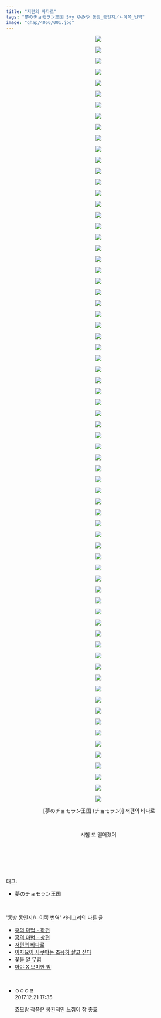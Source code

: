 ```yaml
---
title: "저편의 바다로"
tags: "夢のチョモラン王国 S+y ゆみや 동방_동인지／ㄴ이쪽_번역"
image: "ghap/4056/001.jpg"
---
```

<div class="article">
<p style="text-align: center; clear: none; float: none;"><img src="{{ site.nasurl }}/ghap/4056/001.jpg"/></p>
<p style="text-align: center; clear: none; float: none;"><img src="{{ site.nasurl }}/ghap/4056/002.jpg"/></p>
<p style="text-align: center; clear: none; float: none;"><img src="{{ site.nasurl }}/ghap/4056/003.jpg"/></p>
<p style="text-align: center; clear: none; float: none;"><img src="{{ site.nasurl }}/ghap/4056/004.jpg"/></p>
<p style="text-align: center; clear: none; float: none;"><img src="{{ site.nasurl }}/ghap/4056/005.jpg"/></p>
<p style="text-align: center; clear: none; float: none;"><img src="{{ site.nasurl }}/ghap/4056/006.jpg"/></p>
<p style="text-align: center; clear: none; float: none;"><img src="{{ site.nasurl }}/ghap/4056/007.jpg"/></p>
<p style="text-align: center; clear: none; float: none;"><img src="{{ site.nasurl }}/ghap/4056/008.jpg"/></p>
<p style="text-align: center; clear: none; float: none;"><img src="{{ site.nasurl }}/ghap/4056/009.jpg"/></p>
<p style="text-align: center; clear: none; float: none;"><img src="{{ site.nasurl }}/ghap/4056/010.jpg"/></p>
<p style="text-align: center; clear: none; float: none;"><img src="{{ site.nasurl }}/ghap/4056/011.jpg"/></p>
<p style="text-align: center; clear: none; float: none;"><img src="{{ site.nasurl }}/ghap/4056/012.jpg"/></p>
<p style="text-align: center; clear: none; float: none;"><img src="{{ site.nasurl }}/ghap/4056/013.jpg"/></p>
<p style="text-align: center; clear: none; float: none;"><img src="{{ site.nasurl }}/ghap/4056/014.jpg"/></p>
<p style="text-align: center; clear: none; float: none;"><img src="{{ site.nasurl }}/ghap/4056/015.jpg"/></p>
<p style="text-align: center; clear: none; float: none;"><img src="{{ site.nasurl }}/ghap/4056/016.jpg"/></p>
<p style="text-align: center; clear: none; float: none;"><img src="{{ site.nasurl }}/ghap/4056/017.jpg"/></p>
<p style="text-align: center; clear: none; float: none;"><img src="{{ site.nasurl }}/ghap/4056/018.jpg"/></p>
<p style="text-align: center; clear: none; float: none;"><img src="{{ site.nasurl }}/ghap/4056/019.jpg"/></p>
<p style="text-align: center; clear: none; float: none;"><img src="{{ site.nasurl }}/ghap/4056/020.jpg"/></p>
<p style="text-align: center; clear: none; float: none;"><img src="{{ site.nasurl }}/ghap/4056/021.jpg"/></p>
<p style="text-align: center; clear: none; float: none;"><img src="{{ site.nasurl }}/ghap/4056/022.jpg"/></p>
<p style="text-align: center; clear: none; float: none;"><img src="{{ site.nasurl }}/ghap/4056/023.jpg"/></p>
<p style="text-align: center; clear: none; float: none;"><img src="{{ site.nasurl }}/ghap/4056/024.jpg"/></p>
<p style="text-align: center; clear: none; float: none;"><img src="{{ site.nasurl }}/ghap/4056/025.jpg"/></p>
<p style="text-align: center; clear: none; float: none;"><img src="{{ site.nasurl }}/ghap/4056/026.jpg"/></p>
<p style="text-align: center; clear: none; float: none;"><img src="{{ site.nasurl }}/ghap/4056/027.jpg"/></p>
<p style="text-align: center; clear: none; float: none;"><img src="{{ site.nasurl }}/ghap/4056/028.jpg"/></p>
<p style="text-align: center; clear: none; float: none;"><img src="{{ site.nasurl }}/ghap/4056/029.jpg"/></p>
<p style="text-align: center; clear: none; float: none;"><img src="{{ site.nasurl }}/ghap/4056/030.jpg"/></p>
<p style="text-align: center; clear: none; float: none;"><img src="{{ site.nasurl }}/ghap/4056/031.jpg"/></p>
<p style="text-align: center; clear: none; float: none;"><img src="{{ site.nasurl }}/ghap/4056/032.jpg"/></p>
<p style="text-align: center; clear: none; float: none;"><img src="{{ site.nasurl }}/ghap/4056/033.jpg"/></p>
<p style="text-align: center; clear: none; float: none;"><img src="{{ site.nasurl }}/ghap/4056/034.jpg"/></p>
<p style="text-align: center; clear: none; float: none;"><img src="{{ site.nasurl }}/ghap/4056/035.jpg"/></p>
<p style="text-align: center; clear: none; float: none;"><img src="{{ site.nasurl }}/ghap/4056/036.jpg"/></p>
<p style="text-align: center; clear: none; float: none;"><img src="{{ site.nasurl }}/ghap/4056/037.jpg"/></p>
<p style="text-align: center; clear: none; float: none;"><img src="{{ site.nasurl }}/ghap/4056/038.jpg"/></p>
<p style="text-align: center; clear: none; float: none;"><img src="{{ site.nasurl }}/ghap/4056/039.jpg"/></p>
<p style="text-align: center; clear: none; float: none;"><img src="{{ site.nasurl }}/ghap/4056/040.jpg"/></p>
<p style="text-align: center; clear: none; float: none;"><img src="{{ site.nasurl }}/ghap/4056/041.jpg"/></p>
<p style="text-align: center; clear: none; float: none;"><img src="{{ site.nasurl }}/ghap/4056/042.jpg"/></p>
<p style="text-align: center; clear: none; float: none;"><img src="{{ site.nasurl }}/ghap/4056/043.jpg"/></p>
<p style="text-align: center; clear: none; float: none;"><img src="{{ site.nasurl }}/ghap/4056/044.jpg"/></p>
<p style="text-align: center; clear: none; float: none;"><img src="{{ site.nasurl }}/ghap/4056/045.jpg"/></p>
<p style="text-align: center; clear: none; float: none;"><img src="{{ site.nasurl }}/ghap/4056/046.jpg"/></p>
<p style="text-align: center; clear: none; float: none;"><img src="{{ site.nasurl }}/ghap/4056/047.jpg"/></p>
<p style="text-align: center; clear: none; float: none;"><img src="{{ site.nasurl }}/ghap/4056/048.jpg"/></p>
<p style="text-align: center; clear: none; float: none;"><img src="{{ site.nasurl }}/ghap/4056/049.jpg"/></p>
<p style="text-align: center; clear: none; float: none;"><img src="{{ site.nasurl }}/ghap/4056/050.jpg"/></p>
<p style="text-align: center; clear: none; float: none;"><img src="{{ site.nasurl }}/ghap/4056/051.jpg"/></p>
<p style="text-align: center; clear: none; float: none;"><img src="{{ site.nasurl }}/ghap/4056/052.jpg"/></p>
<p style="text-align: center; clear: none; float: none;"><img src="{{ site.nasurl }}/ghap/4056/053.jpg"/></p>
<p style="text-align: center; clear: none; float: none;"><img src="{{ site.nasurl }}/ghap/4056/054.jpg"/></p>
<p style="text-align: center; clear: none; float: none;"><img src="{{ site.nasurl }}/ghap/4056/055.jpg"/></p>
<p style="text-align: center; clear: none; float: none;"><img src="{{ site.nasurl }}/ghap/4056/056.jpg"/></p>
<p style="text-align: center; clear: none; float: none;"><img src="{{ site.nasurl }}/ghap/4056/057.jpg"/></p>
<p style="text-align: center; clear: none; float: none;"><img src="{{ site.nasurl }}/ghap/4056/058.jpg"/></p>
<p style="text-align: center; clear: none; float: none;"><img src="{{ site.nasurl }}/ghap/4056/059.jpg"/></p>
<p style="text-align: center; clear: none; float: none;"><img src="{{ site.nasurl }}/ghap/4056/060.jpg"/></p>
<p style="text-align: center; clear: none; float: none;"><img src="{{ site.nasurl }}/ghap/4056/061.jpg"/></p>
<p style="text-align: center; clear: none; float: none;"><img src="{{ site.nasurl }}/ghap/4056/062.jpg"/></p>
<p style="text-align: center; clear: none; float: none;"><img src="{{ site.nasurl }}/ghap/4056/063.jpg"/></p>
<p style="text-align: center; clear: none; float: none;"><img src="{{ site.nasurl }}/ghap/4056/064.jpg"/></p>
<p style="text-align: center; clear: none; float: none;"><img src="{{ site.nasurl }}/ghap/4056/065.jpg"/></p>
<p style="text-align: center; clear: none; float: none;"><img src="{{ site.nasurl }}/ghap/4056/066.jpg"/></p>
<p style="text-align: center; clear: none; float: none;"><img src="{{ site.nasurl }}/ghap/4056/067.jpg"/></p>
<p style="text-align: center; clear: none; float: none;"><img src="{{ site.nasurl }}/ghap/4056/068.jpg"/></p>
<p style="text-align: center; clear: none; float: none;"><img src="{{ site.nasurl }}/ghap/4056/069.jpg"/></p>
<p style="text-align: center; clear: none; float: none;"><img src="{{ site.nasurl }}/ghap/4056/070.jpg"/></p>
<p style="text-align: center; clear: none; float: none;"> [夢のチョモラン王国 (チョモラン)] 저편의 바다로</p>
<p style="text-align: center; clear: none; float: none;"><br/></p>
<p style="text-align: center; clear: none; float: none;">시험 또 떨어졌어</p>
<p style="text-align: center; clear: none; float: none;"><br/></p>
<p><br/></p>
</div><br/>
<div class="tagTrail">
<p>태그: </p>
<ul>
<li>夢のチョモラン王国</li>
</ul>
</div><br/>
<div class="another">
<p>'동방 동인지/ㄴ이쪽 번역' 카테고리의 다른 글</p>
<ul>
<li><a href="/2017-12-22-ghap_4058">홍의 마법 - 하편</a></li>
<li><a href="/2017-12-21-ghap_4057">홍의 마법 - 상편</a></li>
<li><a href="/2017-12-20-ghap_4056">저편의 바다로</a></li>
<li><a href="/2017-12-19-ghap_4055">이자요이 사쿠야는 조용히 살고 싶다</a></li>
<li><a href="/2017-12-14-ghap_4032">꽃을 알 무렵</a></li>
<li><a href="/2017-12-10-ghap_4026">아야 X 모미한 밤</a></li>
</ul>
</div><br/>
<div class="cb_module cb_fluid">
<div class="cb_wrt cb_profile">
<div class="comment">
<ul>
<li class="cb_thumb_off" id="comment15156996">
<div class="cb_comment_area">
<div class="cb_info_area">
<div class="cb_section">
<span class="cb_nick_name">ㅇㅇㅇㄹ</span>
</div>
<div class="cb_section">
<span class="cb_date">2017.12.21 17:35 </span>
</div>
</div>
<div class="cb_dsc_comment">
<p class="cb_dsc">
											쵸모랑 작품은 몽환적인 느낌이 참 좋죠
										</p>
</div>
</div></li>
</ul>
</div>
</div><!-- commentList close -->
</div><br/>
